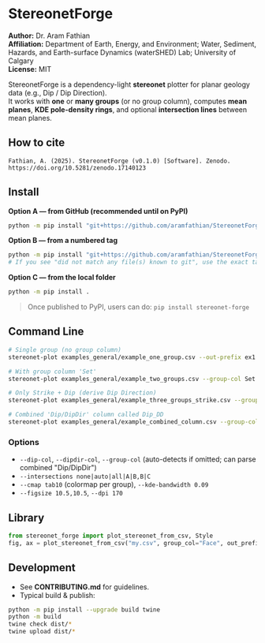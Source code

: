 # StereonetForge

**Author:** Dr. Aram Fathian  
**Affiliation:** Department of Earth, Energy, and Environment; Water, Sediment, Hazards, and Earth-surface Dynamics (waterSHED) Lab; University of Calgary  
**License:** MIT

StereonetForge is a dependency-light **stereonet** plotter for planar geology data (e.g., Dip / Dip Direction).  
It works with **one** or **many groups** (or no group column), computes **mean planes**, **KDE pole-density rings**, and optional **intersection lines** between mean planes.

## How to cite
```
Fathian, A. (2025). StereonetForge (v0.1.0) [Software]. Zenodo. https://doi.org/10.5281/zenodo.17140123
```

## Install

**Option A — from GitHub (recommended until on PyPI)**
```bash
python -m pip install "git+https://github.com/aramfathian/StereonetForge.git@main"
```

**Option B — from a numbered tag**
```bash
python -m pip install "git+https://github.com/aramfathian/StereonetForge.git@v0.2.0"
# If you see "did not match any file(s) known to git", use the exact tag listed on the Releases page.
```

**Option C — from the local folder**
```bash
python -m pip install .
```

> Once published to PyPI, users can do: `pip install stereonet-forge`

## Command Line
```bash
# Single group (no group column)
stereonet-plot examples_general/example_one_group.csv --out-prefix ex1

# With group column 'Set'
stereonet-plot examples_general/example_two_groups.csv --group-col Set --out-prefix ex2

# Only Strike + Dip (derive Dip Direction)
stereonet-plot examples_general/example_three_groups_strike.csv --group-col Group --dip-col Dip --out-prefix ex3

# Combined 'Dip/DipDir' column called Dip_DD
stereonet-plot examples_general/example_combined_column.csv --group-col Domain --out-prefix ex4
```

### Options
- `--dip-col`, `--dipdir-col`, `--group-col` (auto-detects if omitted; can parse combined "Dip/DipDir")
- `--intersections none|auto|all|A|B,B|C`
- `--cmap tab10` (colormap per group), `--kde-bandwidth 0.09`
- `--figsize 10.5,10.5`, `--dpi 170`

## Library
```python
from stereonet_forge import plot_stereonet_from_csv, Style
fig, ax = plot_stereonet_from_csv("my.csv", group_col="Face", out_prefix="myplot")
```

## Development
- See **CONTRIBUTING.md** for guidelines.
- Typical build & publish:
```bash
python -m pip install --upgrade build twine
python -m build
twine check dist/*
twine upload dist/*
```
